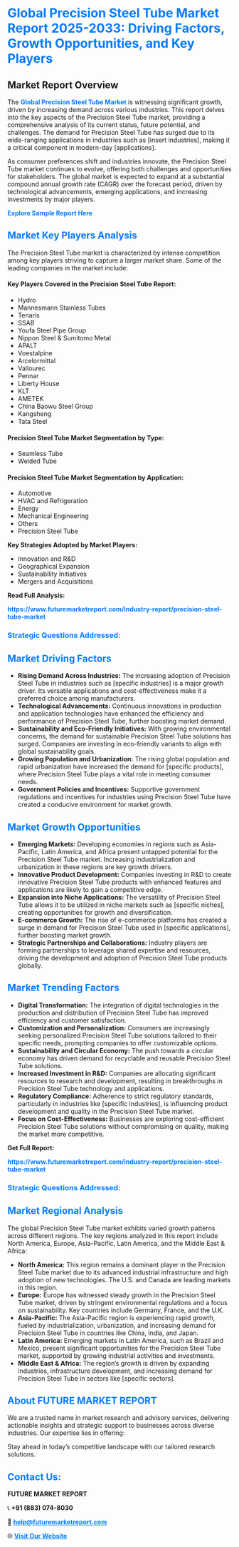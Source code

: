 <h1 style="color: #007BFF;">Global Precision Steel Tube Market Report 2025-2033: Driving Factors, Growth Opportunities, and Key Players</h1>

<section id="overview">
<h2>Market Report Overview</h2>
<p>The <a href="https://www.futuremarketreport.com/industry-report/precision-steel-tube-market" style="color: #007BFF; text-decoration: none;"><strong>Global Precision Steel Tube Market</strong></a> is witnessing significant growth, driven by increasing demand across various industries. This report delves into the key aspects of the Precision Steel Tube market, providing a comprehensive analysis of its current status, future potential, and challenges. The demand for Precision Steel Tube has surged due to its wide-ranging applications in industries such as [insert industries], making it a critical component in modern-day [applications].</p>
<p>As consumer preferences shift and industries innovate, the Precision Steel Tube market continues to evolve, offering both challenges and opportunities for stakeholders. The global market is expected to expand at a substantial compound annual growth rate (CAGR) over the forecast period, driven by technological advancements, emerging applications, and increasing investments by major players.</p>
</section>

<section id="overview">
<p><a href="https://www.futuremarketreport.com/request-sample/reportId=116556" style="color: #007BFF; text-decoration: none;"><strong>Explore Sample Report Here</strong></a></p>
</section>

<section id="key-players">
<h2 style="color: #007BFF;">Market Key Players Analysis</h2>
<p>The Precision Steel Tube market is characterized by intense competition among key players striving to capture a larger market share. Some of the leading companies in the market include:</p>
<h4>Key Players Covered in the Precision Steel Tube Report:</h4>
<ul><li>Hydro</li><li>Mannesmann Stainless Tubes</li><li>Tenaris</li><li>SSAB</li><li>Youfa Steel Pipe Group</li><li>Nippon Steel &amp; Sumitomo Metal</li><li>APALT</li><li>Voestalpine</li><li>Arcelormittal</li><li>Vallourec</li><li>Pennar</li><li>Liberty House</li><li>KLT</li><li>AMETEK</li><li>China Baowu Steel Group</li><li>Kangsheng</li><li>Tata Steel</li></ul>
<h4>Precision Steel Tube Market Segmentation by Type:</h4>
<ul><li>Seamless Tube</li><li>Welded Tube</li></ul>

<h4>Precision Steel Tube Market Segmentation by Application:</h4>
<ul><li>Automotive</li><li>HVAC and Refrigeration</li><li>Energy</li><li>Mechanical Engineering</li><li>Others</li><li>Precision Steel Tube</li></ul>
<p><strong>Key Strategies Adopted by Market Players:</strong></p>
<ul>
<li>Innovation and R&D</li>
<li>Geographical Expansion</li>
<li>Sustainability Initiatives</li>
<li>Mergers and Acquisitions</li>
</ul>
</section>

<section>
<p><strong>Read Full Analysis: </strong></p><a href="https://www.futuremarketreport.com/industry-report/precision-steel-tube-market" style="color: #007BFF; text-decoration: none;"><strong>https://www.futuremarketreport.com/industry-report/precision-steel-tube-market</strong></a>
<h3 style="color: #007BFF;">Strategic Questions Addressed:</h3>
</section>

<section id="driving-factors">
<h2 style="color: #007BFF;">Market Driving Factors</h2>
<ul>
<li><strong>Rising Demand Across Industries:</strong> The increasing adoption of Precision Steel Tube in industries such as [specific industries] is a major growth driver. Its versatile applications and cost-effectiveness make it a preferred choice among manufacturers.</li>
<li><strong>Technological Advancements:</strong> Continuous innovations in production and application technologies have enhanced the efficiency and performance of Precision Steel Tube, further boosting market demand.</li>
<li><strong>Sustainability and Eco-Friendly Initiatives:</strong> With growing environmental concerns, the demand for sustainable Precision Steel Tube solutions has surged. Companies are investing in eco-friendly variants to align with global sustainability goals.</li>
<li><strong>Growing Population and Urbanization:</strong> The rising global population and rapid urbanization have increased the demand for [specific products], where Precision Steel Tube plays a vital role in meeting consumer needs.</li>
<li><strong>Government Policies and Incentives:</strong> Supportive government regulations and incentives for industries using Precision Steel Tube have created a conducive environment for market growth.</li>
</ul>
</section>

<section id="growth-opportunities">
<h2 style="color: #007BFF;">Market Growth Opportunities</h2>
<ul>
<li><strong>Emerging Markets:</strong> Developing economies in regions such as Asia-Pacific, Latin America, and Africa present untapped potential for the Precision Steel Tube market. Increasing industrialization and urbanization in these regions are key growth drivers.</li>
<li><strong>Innovative Product Development:</strong> Companies investing in R&D to create innovative Precision Steel Tube products with enhanced features and applications are likely to gain a competitive edge.</li>
<li><strong>Expansion into Niche Applications:</strong> The versatility of Precision Steel Tube allows it to be utilized in niche markets such as [specific niches], creating opportunities for growth and diversification.</li>
<li><strong>E-commerce Growth:</strong> The rise of e-commerce platforms has created a surge in demand for Precision Steel Tube used in [specific applications], further boosting market growth.</li>
<li><strong>Strategic Partnerships and Collaborations:</strong> Industry players are forming partnerships to leverage shared expertise and resources, driving the development and adoption of Precision Steel Tube products globally.</li>
</ul>
</section>

<section id="trending-factors">
<h2 style="color: #007BFF;">Market Trending Factors</h2>
<ul>
<li><strong>Digital Transformation:</strong> The integration of digital technologies in the production and distribution of Precision Steel Tube has improved efficiency and customer satisfaction.</li>
<li><strong>Customization and Personalization:</strong> Consumers are increasingly seeking personalized Precision Steel Tube solutions tailored to their specific needs, prompting companies to offer customizable options.</li>
<li><strong>Sustainability and Circular Economy:</strong> The push towards a circular economy has driven demand for recyclable and reusable Precision Steel Tube solutions.</li>
<li><strong>Increased Investment in R&D:</strong> Companies are allocating significant resources to research and development, resulting in breakthroughs in Precision Steel Tube technology and applications.</li>
<li><strong>Regulatory Compliance:</strong> Adherence to strict regulatory standards, particularly in industries like [specific industries], is influencing product development and quality in the Precision Steel Tube market.</li>
<li><strong>Focus on Cost-Effectiveness:</strong> Businesses are exploring cost-efficient Precision Steel Tube solutions without compromising on quality, making the market more competitive.</li>
</ul>
</section>

<section>
<p><strong>Get Full Report: </strong></p><a href="https://www.futuremarketreport.com/industry-report/precision-steel-tube-market" style="color: #007BFF; text-decoration: none;"><strong>https://www.futuremarketreport.com/industry-report/precision-steel-tube-market</strong></a>
<h3 style="color: #007BFF;">Strategic Questions Addressed:</h3>
</section>


<section id="regional-analysis">
<h2 style="color: #007BFF;">Market Regional Analysis</h2>
<p>The global Precision Steel Tube market exhibits varied growth patterns across different regions. The key regions analyzed in this report include North America, Europe, Asia-Pacific, Latin America, and the Middle East & Africa:</p>
<ul>
<li><strong>North America:</strong> This region remains a dominant player in the Precision Steel Tube market due to its advanced industrial infrastructure and high adoption of new technologies. The U.S. and Canada are leading markets in this region.</li>
<li><strong>Europe:</strong> Europe has witnessed steady growth in the Precision Steel Tube market, driven by stringent environmental regulations and a focus on sustainability. Key countries include Germany, France, and the U.K.</li>
<li><strong>Asia-Pacific:</strong> The Asia-Pacific region is experiencing rapid growth, fueled by industrialization, urbanization, and increasing demand for Precision Steel Tube in countries like China, India, and Japan.</li>
<li><strong>Latin America:</strong> Emerging markets in Latin America, such as Brazil and Mexico, present significant opportunities for the Precision Steel Tube market, supported by growing industrial activities and investments.</li>
<li><strong>Middle East & Africa:</strong> The region’s growth is driven by expanding industries, infrastructure development, and increasing demand for Precision Steel Tube in sectors like [specific sectors].</li>
</ul>
</section>

<footer>
<h2 style="color: #007BFF;">About FUTURE MARKET REPORT</h2>
<p>We are a trusted name in market research and advisory services, delivering actionable insights and strategic support to businesses across diverse industries. Our expertise lies in offering:</p>

<p>Stay ahead in today’s competitive landscape with our tailored research solutions.</p>

<h2 style="color: #007BFF;">Contact Us:</h2>
<p><strong>FUTURE MARKET REPORT</strong></p>
<p>📞 <strong>+91 (883) 074-8030</strong></p>
<p>📧 <strong><a href="mailto:help@futuremarketreport.com" style="color: #007BFF;">help@futuremarketreport.com</a></strong></p>
<p>🌐 <strong><a href="https://www.futuremarketreport.com/" style="color: #007BFF;">Visit Our Website</a></strong></p>
</footer>